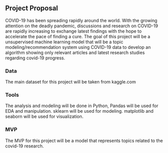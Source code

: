 ## Project Proposal

COVID-19 has been spreading rapidly around the world. With the growing attention on the deadly pandemic, discussions and research on COVID-19 are rapidly increasing to exchange latest findings with the hope to accelerate the pace of finding a cure.
The goal of this project will be a unsupervised machine learning model that will be a topic modeling/recommendation system using COVID-19 data to develop an algorithm showing only relevant articles and latest research studies regarding covid-19 progress.

### Data

The main dataset for this project will be taken from kaggle.com

### Tools

The analysis and modeling will be done in Python, Pandas will be used for EDA and manipulation. sklearn will be used for modeling. matplotlib and seaborn will be used for visualization.

### MVP

The MVP for this project will be a model that represents topics related to the covid-19 research.
